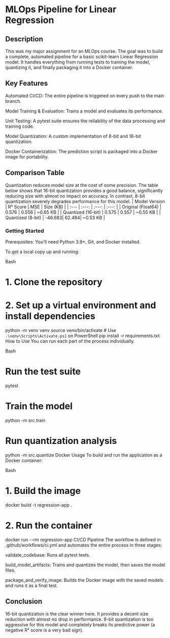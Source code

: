 # MLOps Pipeline for Linear Regression
## Description
This was my major assignment for an MLOps course. The goal was to build a complete, automated pipeline for a basic scikit-learn Linear Regression model. It handles everything from running tests to training the model, quantizing it, and finally packaging it into a Docker container.

## Key Features
Automated CI/CD: The entire pipeline is triggered on every push to the main branch.

Model Training & Evaluation: Trains a model and evaluates its performance.

Unit Testing: A pytest suite ensures the reliability of the data processing and training code.

Model Quantization: A custom implementation of 8-bit and 16-bit quantization.

Docker Containerization: The prediction script is packaged into a Docker image for portability.

## Comparison Table
Quantization reduces model size at the cost of some precision. The table below shows that 16-bit quantization provides a good balance, significantly reducing size with almost no impact on accuracy. In contrast, 8-bit quantization severely degrades performance for this model.
| Model Version | R² Score | MSE | Size (KB) |
| :--- | :---: | :---: | :---: |
| Original (Float64) | 0.576 | 0.556 | ~0.65 KB |
| Quantized (16-bit) | 0.575 | 0.557 | ~0.55 KB |
| Quantized (8-bit) | -46.683| 62.484| ~0.53 KB |

### Getting Started
Prerequisites: You'll need Python 3.9+, Git, and Docker installed.

To get a local copy up and running:

Bash

# 1. Clone the repository

# 2. Set up a virtual environment and install dependencies
python -m venv venv
source venv/bin/activate  # Use `.\venv\Scripts\Activate.ps1` on PowerShell
pip install -r requirements.txt
How to Use
You can run each part of the process individually.

Bash

# Run the test suite
pytest

# Train the model
python -m src.train

# Run quantization analysis
python -m src.quantize
Docker Usage
To build and run the application as a Docker container:

Bash

# 1. Build the image
docker build -t regression-app .

# 2. Run the container
docker run --rm regression-app
CI/CD Pipeline
The workflow is defined in .github/workflows/ci.yml and automates the entire process in three stages:

validate_codebase: Runs all pytest tests.

build_model_artifacts: Trains and quantizes the model, then saves the model files.

package_and_verify_image: Builds the Docker image with the saved models and runs it as a final test.

## Conclusion
16-bit quantization is the clear winner here. It provides a decent size reduction with almost no drop in performance. 8-bit quantization is too aggressive for this model and completely breaks its predictive power (a negative R² score is a very bad sign).
